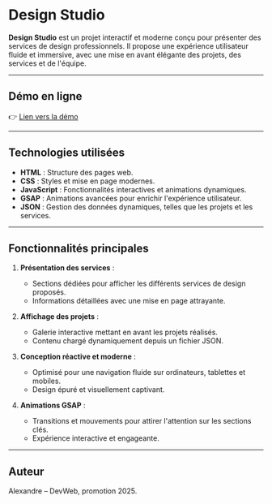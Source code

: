 # Design Studio

**Design Studio** est un projet interactif et moderne conçu pour présenter des services de design professionnels. Il propose une expérience utilisateur fluide et immersive, avec une mise en avant élégante des projets, des services et de l'équipe.

---

## Démo en ligne
👉 [Lien vers la démo](https://alex05510.github.io/Design-Studio/)

---

## Technologies utilisées
- **HTML** : Structure des pages web.
- **CSS** : Styles et mise en page modernes.
- **JavaScript** : Fonctionnalités interactives et animations dynamiques.
- **GSAP** : Animations avancées pour enrichir l'expérience utilisateur.
- **JSON** : Gestion des données dynamiques, telles que les projets et les services.

---

## Fonctionnalités principales
1. **Présentation des services** :
   - Sections dédiées pour afficher les différents services de design proposés.
   - Informations détaillées avec une mise en page attrayante.

2. **Affichage des projets** :
   - Galerie interactive mettant en avant les projets réalisés.
   - Contenu chargé dynamiquement depuis un fichier JSON.

3. **Conception réactive et moderne** :
   - Optimisé pour une navigation fluide sur ordinateurs, tablettes et mobiles.
   - Design épuré et visuellement captivant.

4. **Animations GSAP** :
   - Transitions et mouvements pour attirer l'attention sur les sections clés.
   - Expérience interactive et engageante.

---

## Auteur
Alexandre – DevWeb, promotion 2025.



